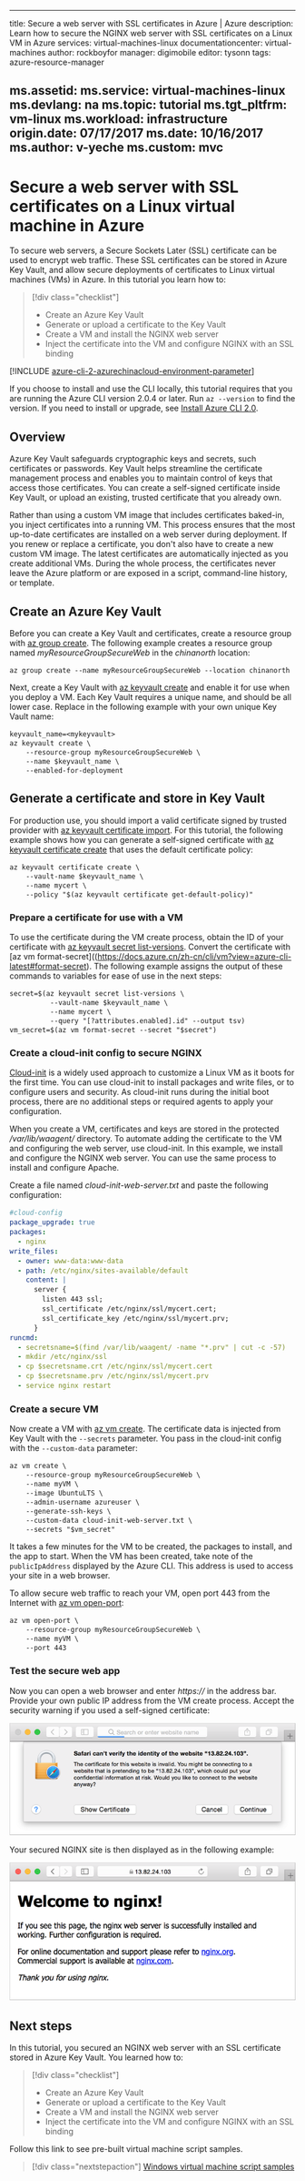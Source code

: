 
---
title: Secure a web server with SSL certificates in Azure | Azure
description: Learn how to secure the NGINX web server with SSL certificates on a Linux VM in Azure 
services: virtual-machines-linux
documentationcenter: virtual-machines
author: rockboyfor
manager: digimobile
editor: tysonn
tags: azure-resource-manager

ms.assetid: 
ms.service: virtual-machines-linux
ms.devlang: na
ms.topic: tutorial
ms.tgt_pltfrm: vm-linux
ms.workload: infrastructure
origin.date: 07/17/2017
ms.date: 10/16/2017
ms.author: v-yeche
ms.custom: mvc
---

# Secure a web server with SSL certificates on a Linux virtual machine in Azure
To secure web servers, a Secure Sockets Later (SSL) certificate can be used to encrypt web traffic. These SSL certificates can be stored in Azure Key Vault, and allow secure deployments of certificates to Linux virtual machines (VMs) in Azure. In this tutorial you learn how to:

> [!div class="checklist"]
> * Create an Azure Key Vault
> * Generate or upload a certificate to the Key Vault
> * Create a VM and install the NGINX web server
> * Inject the certificate into the VM and configure NGINX with an SSL binding

[!INCLUDE [azure-cli-2-azurechinacloud-environment-parameter](../../../includes/azure-cli-2-azurechinacloud-environment-parameter.md)]

If you choose to install and use the CLI locally, this tutorial requires that you are running the Azure CLI version 2.0.4 or later. Run `az --version` to find the version. If you need to install or upgrade, see [Install Azure CLI 2.0](https://docs.azure.cn/zh-cn/cli/install-azure-cli?view=azure-cli-latest).  

## Overview
Azure Key Vault safeguards cryptographic keys and secrets, such certificates or passwords. Key Vault helps streamline the certificate management process and enables you to maintain control of keys that access those certificates. You can create a self-signed certificate inside Key Vault, or upload an existing, trusted certificate that you already own.

Rather than using a custom VM image that includes certificates baked-in, you inject certificates into a running VM. This process ensures that the most up-to-date certificates are installed on a web server during deployment. If you renew or replace a certificate, you don't also have to create a new custom VM image. The latest certificates are automatically injected as you create additional VMs. During the whole process, the certificates never leave the Azure platform or are exposed in a script, command-line history, or template.

## Create an Azure Key Vault
Before you can create a Key Vault and certificates, create a resource group with [az group create](https://docs.azure.cn/zh-cn/cli/group?view=azure-cli-latest#create). The following example creates a resource group named *myResourceGroupSecureWeb* in the *chinanorth* location:

```
az group create --name myResourceGroupSecureWeb --location chinanorth
```

Next, create a Key Vault with [az keyvault create](https://docs.azure.cn/zh-cn/cli/keyvault?view=azure-cli-latest#create) and enable it for use when you deploy a VM. Each Key Vault requires a unique name, and should be all lower case. Replace *<mykeyvault>* in the following example with your own unique Key Vault name:

```azurecli 
keyvault_name=<mykeyvault>
az keyvault create \
    --resource-group myResourceGroupSecureWeb \
    --name $keyvault_name \
    --enabled-for-deployment
```

## Generate a certificate and store in Key Vault
For production use, you should import a valid certificate signed by trusted provider with [az keyvault certificate import](https://docs.azure.cn/zh-cn/cli/certificate?view=azure-cli-latest#import). For this tutorial, the following example shows how you can generate a self-signed certificate with [az keyvault certificate create](https://docs.azure.cn/zh-cn/cli/certificate?view=azure-cli-latest#create) that uses the default certificate policy:

```azurecli 
az keyvault certificate create \
    --vault-name $keyvault_name \
    --name mycert \
    --policy "$(az keyvault certificate get-default-policy)"
```

### Prepare a certificate for use with a VM
To use the certificate during the VM create process, obtain the ID of your certificate with [az keyvault secret list-versions](https://docs.azure.cn/zh-cn/cli/keyvault/secret?view=azure-cli-latest#list-versions). Convert the certificate with [az vm format-secret]((https://docs.azure.cn/zh-cn/cli/vm?view=azure-cli-latest#format-secret). The following example assigns the output of these commands to variables for ease of use in the next steps:

```azurecli 
secret=$(az keyvault secret list-versions \
          --vault-name $keyvault_name \
          --name mycert \
          --query "[?attributes.enabled].id" --output tsv)
vm_secret=$(az vm format-secret --secret "$secret")
```

### Create a cloud-init config to secure NGINX
[Cloud-init](https://cloudinit.readthedocs.io) is a widely used approach to customize a Linux VM as it boots for the first time. You can use cloud-init to install packages and write files, or to configure users and security. As cloud-init runs during the initial boot process, there are no additional steps or required agents to apply your configuration.

When you create a VM, certificates and keys are stored in the protected */var/lib/waagent/* directory. To automate adding the certificate to the VM and configuring the web server, use cloud-init. In this example, we install and configure the NGINX web server. You can use the same process to install and configure Apache. 

Create a file named *cloud-init-web-server.txt* and paste the following configuration:

```yaml
#cloud-config
package_upgrade: true
packages:
  - nginx
write_files:
  - owner: www-data:www-data
  - path: /etc/nginx/sites-available/default
    content: |
      server {
        listen 443 ssl;
        ssl_certificate /etc/nginx/ssl/mycert.cert;
        ssl_certificate_key /etc/nginx/ssl/mycert.prv;
      }
runcmd:
  - secretsname=$(find /var/lib/waagent/ -name "*.prv" | cut -c -57)
  - mkdir /etc/nginx/ssl
  - cp $secretsname.crt /etc/nginx/ssl/mycert.cert
  - cp $secretsname.prv /etc/nginx/ssl/mycert.prv
  - service nginx restart
```

### Create a secure VM
Now create a VM with [az vm create](https://docs.azure.cn/zh-cn/cli/vm?view=azure-cli-latest#create). The certificate data is injected from Key Vault with the `--secrets` parameter. You pass in the cloud-init config with the `--custom-data` parameter:

```azurecli 
az vm create \
    --resource-group myResourceGroupSecureWeb \
    --name myVM \
    --image UbuntuLTS \
    --admin-username azureuser \
    --generate-ssh-keys \
    --custom-data cloud-init-web-server.txt \
    --secrets "$vm_secret"
```

It takes a few minutes for the VM to be created, the packages to install, and the app to start. When the VM has been created, take note of the `publicIpAddress` displayed by the Azure CLI. This address is used to access your site in a web browser.

To allow secure web traffic to reach your VM, open port 443 from the Internet with [az vm open-port](https://docs.azure.cn/zh-cn/cli/vm?view=azure-cli-latest#open-port):

```azurecli 
az vm open-port \
    --resource-group myResourceGroupSecureWeb \
    --name myVM \
    --port 443
```

### Test the secure web app
Now you can open a web browser and enter *https://<publicIpAddress>* in the address bar. Provide your own public IP address from the VM create process. Accept the security warning if you used a self-signed certificate:

![Accept web browser security warning](./media/tutorial-secure-web-server/browser-warning.png)

Your secured NGINX site is then displayed as in the following example:

![View running secure NGINX site](./media/tutorial-secure-web-server/secured-nginx.png)

## Next steps

In this tutorial, you secured an NGINX web server with an SSL certificate stored in Azure Key Vault. You learned how to:

> [!div class="checklist"]
> * Create an Azure Key Vault
> * Generate or upload a certificate to the Key Vault
> * Create a VM and install the NGINX web server
> * Inject the certificate into the VM and configure NGINX with an SSL binding

Follow this link to see pre-built virtual machine script samples.

> [!div class="nextstepaction"]
> [Windows virtual machine script samples](./cli-samples.md)

<!--Update_Description: update meta properties, wording update-->